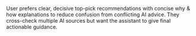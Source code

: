 User prefers clear, decisive top-pick recommendations with concise why & how explanations to reduce confusion from conflicting AI advice. They cross-check multiple AI sources but want the assistant to give final actionable guidance.